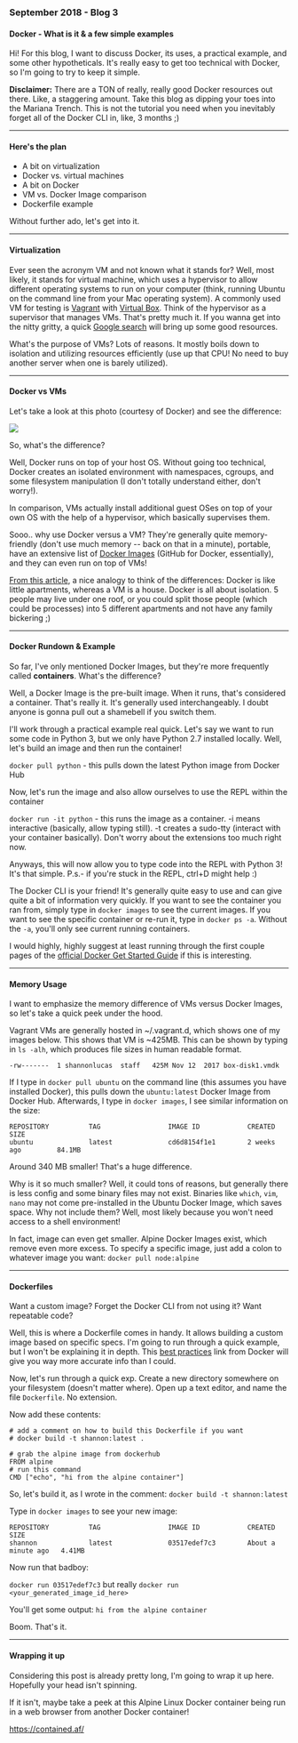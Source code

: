 ### September 2018 - Blog 3
#### Docker - What is it & a few simple examples

Hi! For this blog, I want to discuss Docker, its uses, a practical example, and some other hypotheticals. It's really easy to get too technical with Docker,
so I'm going to try to keep it simple. 

**Disclaimer:** There are a TON of really, really good Docker resources out there. Like, a staggering amount. Take this blog as dipping 
your toes into the Mariana Trench. This is not the tutorial you need when you inevitably forget all of the Docker CLI in, like, 3 months ;) 

<hr>

#### Here's the plan 

* A bit on virtualization
* Docker vs. virtual machines
* A bit on Docker
* VM vs. Docker Image comparison
* Dockerfile example 

Without further ado, let's get into it.

<hr>

#### Virtualization 

Ever seen the acronym VM and not known what it stands for? Well, most likely, it stands for virtual machine, which uses a hypervisor 
to allow different operating systems to run on your computer (think, running Ubuntu on the command line from your Mac operating system). 
A commonly used VM for testing is [Vagrant](https://www.vagrantup.com/) with [Virtual Box](https://www.virtualbox.org/wiki/Downloads).
Think of the hypervisor as a supervisor that manages VMs. That's pretty much it. If you wanna get into the nitty gritty, a quick 
[Google search](https://www.networkworld.com/article/3243262/virtualization/what-is-a-hypervisor.html) will bring up some good resources.

What's the purpose of VMs? Lots of reasons. It mostly boils down to isolation and utilizing resources efficiently (use up that CPU! No need to buy another server when one is barely utilized).

<hr>

#### Docker vs VMs

Let's take a look at this photo (courtesy of Docker) and see the difference:

![](https://imgur.com/p8l7dyw.png)

So, what's the difference? 

Well, Docker runs on top of your host OS. Without going too technical, Docker creates an isolated environment with namespaces, cgroups, and some filesystem manipulation (I don't totally understand either, don't worry!). 

In comparison, VMs actually install additional guest OSes on top of your own OS with the help of a hypervisor, which basically supervises them. 

Sooo.. why use Docker versus a VM? They're generally quite memory-friendly (don't use much memory -- back on that in a minute), portable, have an extensive list of [Docker Images](https://hub.docker.com/) (GitHub for Docker, essentially), and they can even run on top of VMs! 

[From this article](https://www.settlersoman.com/vms-are-houses-containers-are-apartments/), a nice analogy to think of the differences: Docker is like little apartments, whereas a VM is a house. Docker is all about isolation. 5 people may live under one roof, or you could split those people (which could be processes) into 5 different apartments and not have any family bickering ;) 

<hr>

#### Docker Rundown & Example

So far, I've only mentioned Docker Images, but they're more frequently called **containers**. What's the difference?

Well, a Docker Image is the pre-built image. When it runs, that's considered a container. That's really it. It's generally used interchangeably. I doubt anyone is gonna pull out a shamebell if you switch them.

I'll work through a practical example real quick. Let's say we want to run some code in Python 3, but we only have Python 2.7 installed locally. Well, let's build an image and then run the container!

`docker pull python` - this pulls down the latest Python image from Docker Hub

Now, let's run the image and also allow ourselves to use the REPL within the container

`docker run -it python` - this runs the image as a container. -i means interactive (basically, allow typing still). -t creates a sudo-tty (interact with your container basically). Don't worry about the extensions too much right now. 

Anyways, this will now allow you to type code into the REPL with Python 3! It's that simple. P.s.- if you're stuck in the REPL, ctrl+D might help :) 

The Docker CLI is your friend! It's generally quite easy to use and can give quite a bit of information very quickly. If you want to see the container you ran from, simply type in `docker images` to see the current images. If you want to see the specific container or re-run it, type in `docker ps -a`. Without the `-a`, you'll only see current running containers. 

I would highly, highly suggest at least running through the first couple pages of the [official Docker Get Started Guide](https://docs.docker.com/get-started/#containers-and-virtual-machines) if this is interesting.

<hr>

#### Memory Usage

I want to emphasize the memory difference of VMs versus Docker Images, so let's take a quick peek under the hood.

Vagrant VMs are generally hosted in ~/.vagrant.d, which shows one of my images below. This shows that VM is ~425MB. This can be shown by typing in `ls -alh`, which produces file sizes in human readable format.

```
-rw-------  1 shannonlucas  staff   425M Nov 12  2017 box-disk1.vmdk
```

If I type in `docker pull ubuntu` on the command line (this assumes you have installed Docker), this pulls down the `ubuntu:latest` Docker Image from Docker Hub. Afterwards, I type in `docker images`, I see similar information on the size:

```
REPOSITORY          TAG                 IMAGE ID            CREATED             SIZE
ubuntu              latest              cd6d8154f1e1        2 weeks ago         84.1MB
```

Around 340 MB smaller! That's a huge difference. 

Why is it so much smaller? Well, it could tons of reasons, but generally there is less config and some binary files may not exist. Binaries like `which`, `vim`, `nano` may not come pre-installed in the Ubuntu Docker Image, which saves space. Why not include them? Well, most likely because you won't need access to a shell environment! 

In fact, image can even get smaller. Alpine Docker Images exist, which remove even more excess. To specify a specific image, just add a colon to whatever image you want: `docker pull node:alpine`

<hr>

#### Dockerfiles

Want a custom image? Forget the Docker CLI from not using it? Want repeatable code? 

Well, this is where a Dockerfile comes in handy. It allows building a custom image based on specific specs. I'm going to run through a quick example, but I won't be explaining it in depth. This [best practices](https://docs.docker.com/develop/develop-images/dockerfile_best-practices/) link from Docker will give you way more accurate info than I could.

Now, let's run through a quick exp. Create a new directory somewhere on your filesystem (doesn't matter where). Open up a text editor, and name the file `Dockerfile`. No extension.

Now add these contents:

```
# add a comment on how to build this Dockerfile if you want
# docker build -t shannon:latest .

# grab the alpine image from dockerhub
FROM alpine
# run this command
CMD ["echo", "hi from the alpine container"]
```

So, let's build it, as I wrote in the comment: `docker build -t shannon:latest`

Type in `docker images` to see your new image:

```
REPOSITORY          TAG                 IMAGE ID            CREATED              SIZE
shannon             latest              03517edef7c3        About a minute ago   4.41MB
```

Now run that badboy:

`docker run 03517edef7c3` but really `docker run <your_generated_image_id_here>`

You'll get some output: `hi from the alpine container`

Boom. That's it. 

<hr>

#### Wrapping it up

Considering this post is already pretty long, I'm going to wrap it up here. Hopefully your head isn't spinning. 

If it isn't, maybe take a peek at this Alpine Linux Docker container being run in a web browser from another Docker container! 

https://contained.af/

